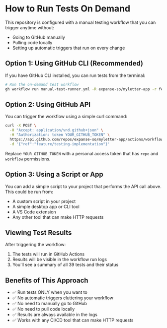# How to Run Tests On Demand

This repository is configured with a manual testing workflow that you can trigger anytime without:
- Going to GitHub manually
- Pulling code locally
- Setting up automatic triggers that run on every change

## Option 1: Using GitHub CLI (Recommended)

If you have GitHub CLI installed, you can run tests from the terminal:

```bash
# Run the on-demand test workflow
gh workflow run manual-test-runner.yml -R expanse-so/myletter-app -r feature/testing-implementation
```

## Option 2: Using GitHub API

You can trigger the workflow using a simple curl command:

```bash
curl -X POST \
  -H "Accept: application/vnd.github+json" \
  -H "Authorization: token YOUR_GITHUB_TOKEN" \
  https://api.github.com/repos/expanse-so/myletter-app/actions/workflows/manual-test-runner.yml/dispatches \
  -d '{"ref":"feature/testing-implementation"}'
```

Replace `YOUR_GITHUB_TOKEN` with a personal access token that has `repo` and `workflow` permissions.

## Option 3: Using a Script or App

You can add a simple script to your project that performs the API call above. This could be run from:
- A custom script in your project
- A simple desktop app or CLI tool
- A VS Code extension
- Any other tool that can make HTTP requests

## Viewing Test Results

After triggering the workflow:

1. The tests will run in GitHub Actions
2. Results will be visible in the workflow run logs
3. You'll see a summary of all 39 tests and their status

## Benefits of This Approach

- ✅ Run tests ONLY when you want to
- ✅ No automatic triggers cluttering your workflow
- ✅ No need to manually go to GitHub
- ✅ No need to pull code locally
- ✅ Results are always available in the logs
- ✅ Works with any CI/CD tool that can make HTTP requests